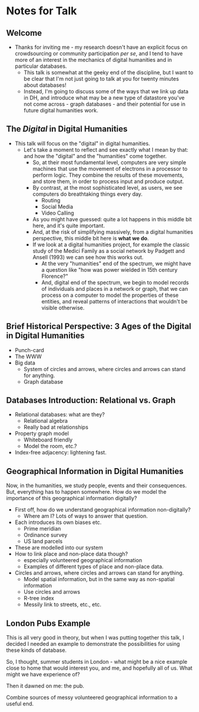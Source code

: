 # Notes for Talk

## Welcome

* Thanks for inviting me - my research doesn't have an explicit focus on crowdsourcing or community participation *per se*, and I tend to have more of an interest in the mechanics of digital humanities and in particular databases.
  * This talk is somewhat at the geeky end of the discipline, but I want to be clear that I'm not just going to talk at you for twenty minutes about databases!
  * Instead, I'm going to discuss some of the ways that we link up data in DH, and introduce what may be a new type of datastore you've not come across - graph databases - and their potential for use in future digital humanities work.

##  The *Digital* in Digital Humanities

* This talk will focus on the "digital" in digital humanities.
  * Let's take a moment to reflect and see exactly what I mean by that: and how the "digital" and the "humanities" come together.
    * So, at their most fundamental level, computers are very simple machines that use the movement of electrons in a processor to perform logic. They combine the results of these movements, and store them, in order to process input and produce output.
    * By contrast, at the most sophisticated level, as users, we see computers do breathtaking things every day.
      * Routing
      * Social Media
      * Video Calling
    * As you might have guessed: quite a lot happens in this middle bit here, and it's quite important.
    * And, at the risk of simplifying massively, from a digital humanities perspective, this middle bit here is **what we do**.
    * If we look at a digital humanities project, for example the classic study of the Medici Family as a social network by Padgett and Ansell (1993) we can see how this works out.
      * At the very "humanities" end of the spectrum, we might have a question like "how was power wielded in 15th century Florence?"
      * And, digital end of the spectrum, we begin to model records of individuals and places in a network or graph, that we can process on a computer to model the properties of these entities, and reveal patterns of interactions that wouldn't be visible otherwise.

## **Brief** Historical Perspective: 3 Ages of the Digital in Digital Humanities

* Punch-card
* The WWW
* Big data
  * System of circles and arrows, where circles and arrows can stand for anything.
  * Graph database

## Databases Introduction: Relational vs. Graph

* Relational databases: what are they?
  * Relational algebra
  * Really bad at relationships
* Property graph model
  * Whiteboard friendly
  * Model the room, etc.?
* Index-free adjacency: lightening fast.

## Geographical Information in Digital Humanities

Now, in the humanities, we study people, events and their consequences. But, everything has to happen somewhere. How do we model the importance of this geographical information digitally?

* First off, how do we understand geographical information non-digitally?
  * Where am I? Lots of ways to answer that question.
* Each introduces its own biases etc.
  * Prime meridian
  * Ordinance survey
  * US land parcels
* These are modelled into our system
* How to link place and non-place data though?
  * especially volunteered geographical information
  * Examples of different types of place and non-place data.
* Circles and arrows, where circles and arrows can stand for anything.
  * Model spatial information, but in the same way as non-spatial information
  * Use circles and arrows
  * R-tree index
  * Messily link to streets, etc., etc.

## London Pubs Example

This is all very good in theory, but when I was putting together this talk, I decided I needed an example to demonstrate the possibilities for using these kinds of database.

So, I thought, summer students in London - what might be a nice example close to home that would interest you, and me, and hopefully all of us. What might we have experience of?

Then it dawned on me: the pub.

Combine sources of messy volunteered geographical information to a useful end. 
